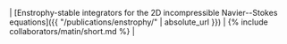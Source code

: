 | [Enstrophy-stable integrators for the 2D incompressible Navier--Stokes equations]({{ "/publications/enstrophy/" | absolute_url }}) | {% include collaborators/matin/short.md %} |